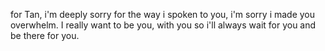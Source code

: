 for Tan, i'm deeply sorry for the way i spoken to you, i'm sorry i made you overwhelm. I really want to be you, with you so i'll always wait for you and be there for you. 
